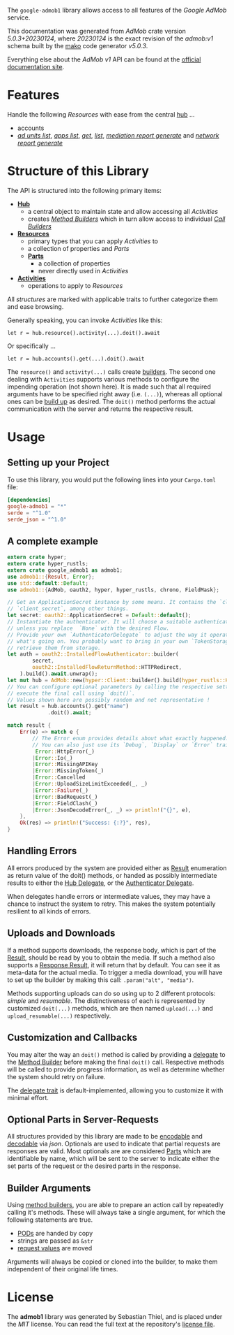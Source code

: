 <!---
DO NOT EDIT !
This file was generated automatically from 'src/generator/templates/api/README.md.mako'
DO NOT EDIT !
-->
The `google-admob1` library allows access to all features of the *Google AdMob* service.

This documentation was generated from *AdMob* crate version *5.0.3+20230124*, where *20230124* is the exact revision of the *admob:v1* schema built by the [mako](http://www.makotemplates.org/) code generator *v5.0.3*.

Everything else about the *AdMob* *v1* API can be found at the
[official documentation site](https://developers.google.com/admob/api/).
# Features

Handle the following *Resources* with ease from the central [hub](https://docs.rs/google-admob1/5.0.3+20230124/google_admob1/AdMob) ...

* accounts
 * [*ad units list*](https://docs.rs/google-admob1/5.0.3+20230124/google_admob1/api::AccountAdUnitListCall), [*apps list*](https://docs.rs/google-admob1/5.0.3+20230124/google_admob1/api::AccountAppListCall), [*get*](https://docs.rs/google-admob1/5.0.3+20230124/google_admob1/api::AccountGetCall), [*list*](https://docs.rs/google-admob1/5.0.3+20230124/google_admob1/api::AccountListCall), [*mediation report generate*](https://docs.rs/google-admob1/5.0.3+20230124/google_admob1/api::AccountMediationReportGenerateCall) and [*network report generate*](https://docs.rs/google-admob1/5.0.3+20230124/google_admob1/api::AccountNetworkReportGenerateCall)




# Structure of this Library

The API is structured into the following primary items:

* **[Hub](https://docs.rs/google-admob1/5.0.3+20230124/google_admob1/AdMob)**
    * a central object to maintain state and allow accessing all *Activities*
    * creates [*Method Builders*](https://docs.rs/google-admob1/5.0.3+20230124/google_admob1/client::MethodsBuilder) which in turn
      allow access to individual [*Call Builders*](https://docs.rs/google-admob1/5.0.3+20230124/google_admob1/client::CallBuilder)
* **[Resources](https://docs.rs/google-admob1/5.0.3+20230124/google_admob1/client::Resource)**
    * primary types that you can apply *Activities* to
    * a collection of properties and *Parts*
    * **[Parts](https://docs.rs/google-admob1/5.0.3+20230124/google_admob1/client::Part)**
        * a collection of properties
        * never directly used in *Activities*
* **[Activities](https://docs.rs/google-admob1/5.0.3+20230124/google_admob1/client::CallBuilder)**
    * operations to apply to *Resources*

All *structures* are marked with applicable traits to further categorize them and ease browsing.

Generally speaking, you can invoke *Activities* like this:

```Rust,ignore
let r = hub.resource().activity(...).doit().await
```

Or specifically ...

```ignore
let r = hub.accounts().get(...).doit().await
```

The `resource()` and `activity(...)` calls create [builders][builder-pattern]. The second one dealing with `Activities`
supports various methods to configure the impending operation (not shown here). It is made such that all required arguments have to be
specified right away (i.e. `(...)`), whereas all optional ones can be [build up][builder-pattern] as desired.
The `doit()` method performs the actual communication with the server and returns the respective result.

# Usage

## Setting up your Project

To use this library, you would put the following lines into your `Cargo.toml` file:

```toml
[dependencies]
google-admob1 = "*"
serde = "^1.0"
serde_json = "^1.0"
```

## A complete example

```Rust
extern crate hyper;
extern crate hyper_rustls;
extern crate google_admob1 as admob1;
use admob1::{Result, Error};
use std::default::Default;
use admob1::{AdMob, oauth2, hyper, hyper_rustls, chrono, FieldMask};

// Get an ApplicationSecret instance by some means. It contains the `client_id` and
// `client_secret`, among other things.
let secret: oauth2::ApplicationSecret = Default::default();
// Instantiate the authenticator. It will choose a suitable authentication flow for you,
// unless you replace  `None` with the desired Flow.
// Provide your own `AuthenticatorDelegate` to adjust the way it operates and get feedback about
// what's going on. You probably want to bring in your own `TokenStorage` to persist tokens and
// retrieve them from storage.
let auth = oauth2::InstalledFlowAuthenticator::builder(
        secret,
        oauth2::InstalledFlowReturnMethod::HTTPRedirect,
    ).build().await.unwrap();
let mut hub = AdMob::new(hyper::Client::builder().build(hyper_rustls::HttpsConnectorBuilder::new().with_native_roots().https_or_http().enable_http1().build()), auth);
// You can configure optional parameters by calling the respective setters at will, and
// execute the final call using `doit()`.
// Values shown here are possibly random and not representative !
let result = hub.accounts().get("name")
             .doit().await;

match result {
    Err(e) => match e {
        // The Error enum provides details about what exactly happened.
        // You can also just use its `Debug`, `Display` or `Error` traits
         Error::HttpError(_)
        |Error::Io(_)
        |Error::MissingAPIKey
        |Error::MissingToken(_)
        |Error::Cancelled
        |Error::UploadSizeLimitExceeded(_, _)
        |Error::Failure(_)
        |Error::BadRequest(_)
        |Error::FieldClash(_)
        |Error::JsonDecodeError(_, _) => println!("{}", e),
    },
    Ok(res) => println!("Success: {:?}", res),
}

```
## Handling Errors

All errors produced by the system are provided either as [Result](https://docs.rs/google-admob1/5.0.3+20230124/google_admob1/client::Result) enumeration as return value of
the doit() methods, or handed as possibly intermediate results to either the
[Hub Delegate](https://docs.rs/google-admob1/5.0.3+20230124/google_admob1/client::Delegate), or the [Authenticator Delegate](https://docs.rs/yup-oauth2/*/yup_oauth2/trait.AuthenticatorDelegate.html).

When delegates handle errors or intermediate values, they may have a chance to instruct the system to retry. This
makes the system potentially resilient to all kinds of errors.

## Uploads and Downloads
If a method supports downloads, the response body, which is part of the [Result](https://docs.rs/google-admob1/5.0.3+20230124/google_admob1/client::Result), should be
read by you to obtain the media.
If such a method also supports a [Response Result](https://docs.rs/google-admob1/5.0.3+20230124/google_admob1/client::ResponseResult), it will return that by default.
You can see it as meta-data for the actual media. To trigger a media download, you will have to set up the builder by making
this call: `.param("alt", "media")`.

Methods supporting uploads can do so using up to 2 different protocols:
*simple* and *resumable*. The distinctiveness of each is represented by customized
`doit(...)` methods, which are then named `upload(...)` and `upload_resumable(...)` respectively.

## Customization and Callbacks

You may alter the way an `doit()` method is called by providing a [delegate](https://docs.rs/google-admob1/5.0.3+20230124/google_admob1/client::Delegate) to the
[Method Builder](https://docs.rs/google-admob1/5.0.3+20230124/google_admob1/client::CallBuilder) before making the final `doit()` call.
Respective methods will be called to provide progress information, as well as determine whether the system should
retry on failure.

The [delegate trait](https://docs.rs/google-admob1/5.0.3+20230124/google_admob1/client::Delegate) is default-implemented, allowing you to customize it with minimal effort.

## Optional Parts in Server-Requests

All structures provided by this library are made to be [encodable](https://docs.rs/google-admob1/5.0.3+20230124/google_admob1/client::RequestValue) and
[decodable](https://docs.rs/google-admob1/5.0.3+20230124/google_admob1/client::ResponseResult) via *json*. Optionals are used to indicate that partial requests are responses
are valid.
Most optionals are are considered [Parts](https://docs.rs/google-admob1/5.0.3+20230124/google_admob1/client::Part) which are identifiable by name, which will be sent to
the server to indicate either the set parts of the request or the desired parts in the response.

## Builder Arguments

Using [method builders](https://docs.rs/google-admob1/5.0.3+20230124/google_admob1/client::CallBuilder), you are able to prepare an action call by repeatedly calling it's methods.
These will always take a single argument, for which the following statements are true.

* [PODs][wiki-pod] are handed by copy
* strings are passed as `&str`
* [request values](https://docs.rs/google-admob1/5.0.3+20230124/google_admob1/client::RequestValue) are moved

Arguments will always be copied or cloned into the builder, to make them independent of their original life times.

[wiki-pod]: http://en.wikipedia.org/wiki/Plain_old_data_structure
[builder-pattern]: http://en.wikipedia.org/wiki/Builder_pattern
[google-go-api]: https://github.com/google/google-api-go-client

# License
The **admob1** library was generated by Sebastian Thiel, and is placed
under the *MIT* license.
You can read the full text at the repository's [license file][repo-license].

[repo-license]: https://github.com/Byron/google-apis-rsblob/main/LICENSE.md

